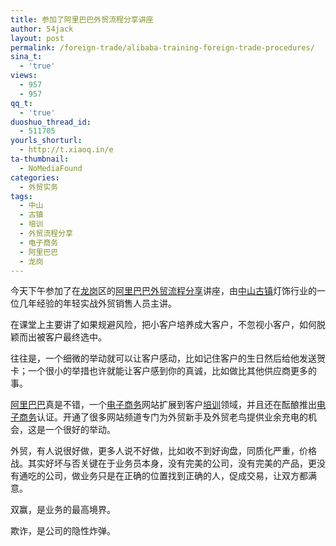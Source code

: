 ```yaml
---
title: 参加了阿里巴巴外贸流程分享讲座
author: 54jack
layout: post
permalink: /foreign-trade/alibaba-training-foreign-trade-procedures/
sina_t:
  - 'true'
views:
  - 957
  - 957
qq_t:
  - 'true'
duoshuo_thread_id:
  - 511705
yourls_shorturl:
  - http://t.xiaoq.in/e
ta-thumbnail:
  - NoMediaFound
categories:
  - 外贸实务
tags:
  - 中山
  - 古镇
  - 培训
  - 外贸流程分享
  - 电子商务
  - 阿里巴巴
  - 龙岗
---
```

今天下午参加了在<span class='wp_keywordlink_affiliate'><a href="http://blog.xiaoq.in/tag/%e9%be%99%e5%b2%97/" title="查看龙岗中的全部文章" target="_blank">龙岗</a></span>区的<span class='wp_keywordlink_affiliate'><a href="http://blog.xiaoq.in/tag/%e9%98%bf%e9%87%8c%e5%b7%b4%e5%b7%b4/" title="查看阿里巴巴中的全部文章" target="_blank">阿里巴巴</a></span><span class='wp_keywordlink_affiliate'><a href="http://blog.xiaoq.in/tag/%e5%a4%96%e8%b4%b8%e6%b5%81%e7%a8%8b%e5%88%86%e4%ba%ab/" title="查看外贸流程分享中的全部文章" target="_blank">外贸流程分享</a></span>讲座，由<span class='wp_keywordlink_affiliate'><a href="http://blog.xiaoq.in/tag/%e4%b8%ad%e5%b1%b1/" title="查看中山中的全部文章" target="_blank">中山</a></span><span class='wp_keywordlink_affiliate'><a href="http://blog.xiaoq.in/tag/%e5%8f%a4%e9%95%87/" title="查看古镇中的全部文章" target="_blank">古镇</a></span>灯饰行业的一位几年经验的年轻实战外贸销售人员主讲。

在课堂上主要讲了如果规避风险，把小客户培养成大客户，不忽视小客户，如何脱颖而出被客户最终选中。

往往是，一个细微的举动就可以让客户感动，比如记住客户的生日然后给他发送贺卡；一个很小的举措也许就能让客户感到你的真诚，比如做比其他供应商更多的事。

<span class='wp_keywordlink_affiliate'><a href="http://blog.xiaoq.in/tag/%e9%98%bf%e9%87%8c%e5%b7%b4%e5%b7%b4/" title="查看阿里巴巴中的全部文章" target="_blank">阿里巴巴</a></span>真是不错，一个<span class='wp_keywordlink_affiliate'><a href="http://blog.xiaoq.in/tag/%e7%94%b5%e5%ad%90%e5%95%86%e5%8a%a1/" title="查看电子商务中的全部文章" target="_blank">电子商务</a></span>网站扩展到客户<span class='wp_keywordlink_affiliate'><a href="http://blog.xiaoq.in/tag/%e5%9f%b9%e8%ae%ad/" title="查看培训中的全部文章" target="_blank">培训</a></span>领域，并且还在酝酿推出<span class='wp_keywordlink_affiliate'><a href="http://blog.xiaoq.in/tag/%e7%94%b5%e5%ad%90%e5%95%86%e5%8a%a1/" title="查看电子商务中的全部文章" target="_blank">电子商务</a></span>认证。开通了很多网站频道专门为外贸新手及外贸老鸟提供业余充电的机会，这是一个很好的举动。

外贸，有人说很好做，更多人说不好做，比如收不到好询盘，同质化严重，价格战。其实好坏与否关键在于业务员本身，没有完美的公司，没有完美的产品，更没有通吃的公司，做业务只是在正确的位置找到正确的人，促成交易，让双方都满意。

双赢，是业务的最高境界。

欺诈，是公司的隐性炸弹。